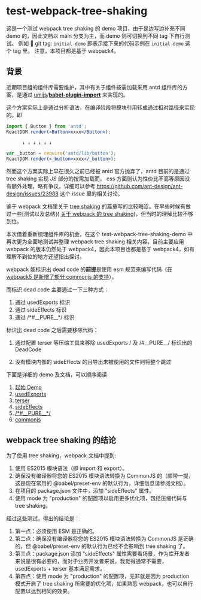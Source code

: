 # test-webpack-tree-shaking

这是一个测试 webpack tree shaking 的 demo 项目，由于是边写边补充不同 demo 的，因此文档以 main 分支为主，而 demo 则可切换到不同 tag 下自行测试。
例如 :bookmark: git tag: `initial-demo` 即表示接下来的代码示例在 `initial-demo` 这个 tag 里。
注意，本项目都是基于 webpack4。

## 背景

近期项目组的组件库需要维护，其中有关于组件按需加载采用 antd 组件库的方案，是通过 [umijs](https://github.com/umijs)/**[babel-plugin-import](https://github.com/umijs/babel-plugin-import)** 来实现的。

这个方案实际上是通过分析语法，在编译阶段将模块引用转成通过相对路径来实现的。即

```jsx
import { Button } from 'antd';
ReactDOM.render(<Button>xxxx</Button>);

      ↓ ↓ ↓ ↓ ↓ ↓

var _button = require('antd/lib/button');
ReactDOM.render(<_button>xxxx</_button>);
```

然而这个方案实际上早在很久之前已经被 antd 官方抛弃了，antd 目前的是通过 tree shaking 实现 _JS_ 部分的按需加载而， css 方面则认为性价比不高等原因没有额外处理，略有争议，详细可以参考 https://github.com/ant-design/ant-design/issues/23988 这个 issue 里的相关讨论。

鉴于 webpack 文档里关于 [tree shaking](https://webpack.docschina.org/guides/tree-shaking/) 的篇章写的比较晦涩。在早些时候有做过一些[测试以及总结]( [关于 webpack 的 tree shaking](https://knighd.github.io/2021/05/27/%E5%85%B3%E4%BA%8E-webpack-%E7%9A%84-tree-shaking/#more))，但当时的理解比较不够到位。

本次借着重新梳理组件库的机会，在这个 test-webpack-tree-shaking-demo 中再次更为全面地测试并整理 webpack tree shaking 相关内容，目前主要应用 webpack 的版本仍然处于 webpack4，因此本项目也都是基于 webpack4，如有理解不到位的地方还望指出探讨。

webpack 能标识出 dead code 的**前提**是使用 esm 规范来编写代码（[在 webpack5 是新增了部分 commonjs 的支持](https://webpack.js.org/blog/2020-10-10-webpack-5-release/#commonjs-tree-shaking)）。

而标识 dead code 主要通过一下三种方式：

1. 通过 usedExports 标识
2. 通过 sideEffects 标识
3. 通过 /\*#\_\_PURE\_\_\*/ 标识

标识出 dead code 之后需要移除代码：

1. 通过配置 terser 等压缩工具来移除 usedExports / 及 /#\_\_PURE\_\_/ 标识出的 DeadCode

2. 没有模块内部的 sideEffects 的且导出未被使用的文件则将整个跳过

下面是详细的 demo 及文档，可以顺序阅读

1. [起始 Demo](./docs/initial.md)
2. [usedExports](./docs/usedExports.md)
3. [terser](./docs/terser.md)
4. [sideEffects](./docs/sideEffects.md)
5. [/\*#\_\_PURE\_\_\*/](./docs/pure.md)
6. [commonjs](./docs/commonJs.md)

## webpack tree shaking 的结论

为了使用 tree shaking，webpack 文档中提到:

1. 使用 ES2015 模块语法（即 import 和 export）。
2. 确保没有编译器将您的 ES2015 模块语法转换为 CommonJS 的（顺带一提，这是现在常用的 @babel/preset-env 的默认行为，详细信息请参阅文档）。
3. 在项目的 package.json 文件中，添加 "sideEffects" 属性。
4. 使用 mode 为 "production" 的配置项以启用更多优化项，包括压缩代码与 tree shaking。

经过这些测试，得出的结论是：

1. 第一点：必须使用 ESM 是正确的。
2. 第二点：确保没有编译器将您的 ES2015 模块语法转换为 CommonJS 是正确的，但 @babel/preset-env 的默认行为已经不会影响到 tree shaking 了。
3. 第三点：package.json 添加 "sideEffects" 属性需要看场景，作为库开发者来说是很有必要的，而对于业务开发者来说，我觉得通常不需要，usedExports + terser 基本满足需求。
4. 第四点：使用 mode 为 "production" 的配置项，无非就是因为 production 模式开启了 tree shaking 所需要的优化项，如果熟悉 webpack，也可以自行配置以达到相同的效果。
